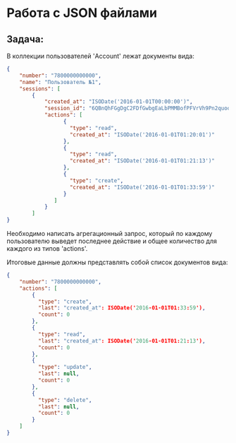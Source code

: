 # Работа с JSON файлами
## Задача:
В коллекции пользователей 'Account' лежат документы вида:
```json
{
    "number": "7800000000000",
    "name": "Пользователь №1",
    "sessions": [
        {
            "created_at": "ISODate('2016-01-01T00:00:00')",
            "session_id": "6QBnQhFGgDgC2FDfGwbgEaLbPMMBofPFVrVh9Pn2quooAcgxZc",
            "actions": [
                  {
                    "type": "read",
                    "created_at": "ISODate('2016-01-01T01:20:01')"
                  },
                  {
                    "type": "read",
                    "created_at": "ISODate('2016-01-01T01:21:13')"
                  },
                  {
                    "type": "create",
                    "created_at": "ISODate('2016-01-01T01:33:59')"
                  }
               ]
            }
        ]
}
```

Необходимо написать агрегационный запрос, который по каждому пользователю выведет последнее действие и общее количество для каждого из типов 'actions'. 

Итоговые данные должны представлять собой список документов вида:
```json
{
    "number": "7800000000000",
    "actions": [
        {
          "type": "create",
          "last": "created_at": ISODate('2016-01-01T01:33:59'),
          "count": 0
        },
        {
          "type": "read",
          "last": "created_at": ISODate('2016-01-01T01:21:13'),
          "count": 0
        },
        {
          "type": "update",
          "last": null,
          "count": 0
        },
        {
          "type": "delete",
          "last": null,
          "count": 0
        }
    ]
}
```
